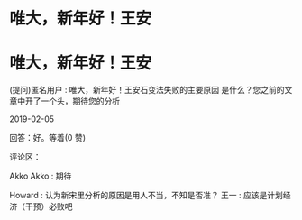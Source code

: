 # 唯大，新年好！王安

# 唯大，新年好！王安

(提问)匿名用户 : 唯大，新年好！王安石变法失败的主要原因 是什么？您之前的文章中开了一个头，期待您的分析

2019-02-05

回答：好。等着(0 赞)

评论区：

Akko Akko : 期待

Howard : 认为新宋里分析的原因是用人不当，不知是否准？ 王一 : 应该是计划经济（干预）必败吧